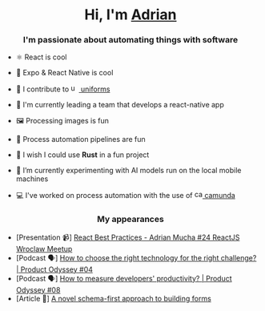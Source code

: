 <h1 align="center"> Hi, I'm <a href="https://github.com/kestarumper/">Adrian</a></h1>

<h3 align="center">I'm passionate about automating things with software</h3>

- ⚛️ React is cool

- 📱 Expo & React Native is cool

- 💾 I contribute to <a href="https://uniforms.tools/"><img src="https://github.com/vazco/uniforms/raw/master/uniforms.svg" alt="uniforms" width="16" height="16" /> uniforms</a>

- 🎢 I'm currently leading a team that develops a react-native app

- 🖼️ Processing images is fun

- 🔀 Process automation pipelines are fun

- 🦀 I wish I could use **Rust** in a fun project

- 🌱 I’m currently experimenting with AI models run on the local mobile machines

- 💻 I've worked on process automation with the use of <a href="https://camunda.com/"><img src="https://camunda.com/wp-content/uploads/2020/06/favicon.png" alt="camunda" width="16" height="16" /> camunda</a>


<h3 align="center">My appearances</h3>
<ul>
  <li>[Presentation 📹] <a href="https://youtu.be/r322rHOjt0E?list=LL">React Best Practices - Adrian Mucha #24 ReactJS Wroclaw Meetup</a></li>
  <li>[Podcast 🗣️] <a href="https://open.spotify.com/episode/1SATzoYpRu7wXVj4JJXKQj?si=6735c26a99414068">How to choose the right technology for the right challenge? | Product Odyssey #04</a></li>
  <li>[Podcast 🗣️] <a href="https://open.spotify.com/episode/1B96OaYn2WkOXotYSviv4r?si=937ef74d105f4ccd">How to measure developers' productivity? | Product Odyssey #08</a></li>
  <li>[Article 📰] <a href="https://www.vazco.eu/blog/a-novel-schema-first-approach-to-building-forms">A novel schema-first approach to building forms</a></li>
</ul>

<!-- 
### Technologies I ❤️ and use
<p>
<img alt="JavaScript" src="https://img.shields.io/badge/Python-3776AB?style=for-the-badge&logo=javascript&logoColor=white&color=">
<img alt="TypeScript" src="https://img.shields.io/badge/Typescript-3776AB?style=for-the-badge&logo=typescript&logoColor=white">
<img alt="Python" src="https://img.shields.io/badge/Python-3776AB?style=for-the-badge&logo=python&logoColor=white">
</p>
-->

<!--
<hr />
<p align="center">
  <img height="150" src="https://github-readme-stats.vercel.app/api?username=kestarumper&theme=react&show_icons=true&include_all_commits=true" alt="GitHub readme stats of kestarumper" />
<img height="150" src="https://github-readme-stats.vercel.app/api/top-langs/?username=kestarumper&theme=react&layout=compact&hide=Jupyter Notebook,TeX,makefile,HTML" alt="Top languages of kestarumper" />
</p>
-->
